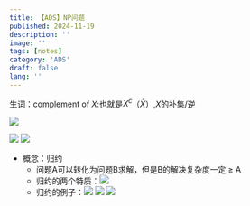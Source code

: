 ```yaml
---
title: 【ADS】NP问题
published: 2024-11-19
description: ''
image: ''
tags: [notes]
category: 'ADS'
draft: false 
lang: ''
---
```

生词：complement of $X$:也就是$X^c$（$\bar{X}$）,$X$的补集/逆


![](/media/17294768970224/17320037424163.png)


![](/media/17294768970224/17320037546545.png)
![](/media/17294768970224/17320037757489.png)

* 概念：归约
    * 问题A可以转化为问题B求解，但是B的解决复杂度一定 ≥ A
    * 归约的两个特质：![](/media/17294768970224/17320039091251.png)
    * 归约的例子：![](/media/17294768970224/17320039322899.png)
![](/media/17294768970224/17320117774977.png)
![](/media/17294768970224/17320117900632.png)
